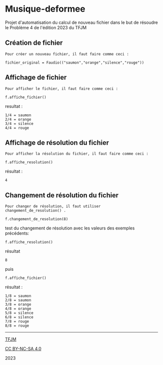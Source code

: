 # Musique-deformee
Projet d'automatisation du calcul de nouveau fichier dans le but de résoudre le Problème 4 de l'édition 2023 du TFJM
    
    
 ## Création de fichier    
 
    Pour créer un nouveau fichier, il faut faire comme ceci :

    fichier_original = Faudio(("saumon","orange","silence","rouge"))

## Affichage de fichier
    
    Pour afficher le fichier, il faut faire comme ceci :

    f.affiche_fichier()

resultat :

    1/4 = saumon
    2/4 = orange
    3/4 = silence
    4/4 = rouge

## Affichage de résolution du fichier
    Pour afficher la résolution du fichier, il faut faire comme ceci :
    
    f.affiche_resolution()

résultat :

    4
    
## Changement de résolution du fichier  

    Pour changer de résolution, il faut utiliser changement_de_resolution() .
    
    f.changement_de_resolution(8)
    
test du changement de résolution avec les valeurs des exemples précédents: 

    f.affiche_resolution()
    
résultat 

    8

puis 

    f.affiche_fichier()
 
résultat :

    1/8 = saumon
    2/8 = saumon
    3/8 = orange
    4/8 = orange
    5/8 = silence
    6/8 = silence
    7/8 = rouge
    8/8 = rouge


---
[TFJM](https://tfjm.org/)


[CC BY-NC-SA 4.0](https://creativecommons.org/licenses/by-nc-sa/4.0/)

2023
